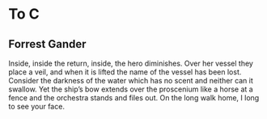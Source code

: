 # To C
## Forrest Gander
Inside, inside the return, inside, the hero diminishes.
Over her vessel they place a veil, and when it is lifted
the name of the vessel has been lost. Consider
the darkness of the water which has no scent
and neither can it swallow. Yet the ship’s bow
extends over the proscenium like a horse
at a fence and the orchestra stands and files out.
On the long walk home, I long to see your face.